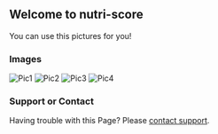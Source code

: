 ## Welcome to nutri-score

You can use this pictures for you!

### Images

![Pic1](https://dl.z8r.de/design/bundeswelle_deutschland/bundeswelle-deutschland_sign1_alpha.png)
![Pic2](https://dl.z8r.de/design/bundeswelle_deutschland/bundeswelle-deutschland_sign1_alpha.png)
![Pic3](https://dl.z8r.de/design/bundeswelle_deutschland/bundeswelle-deutschland_sign1_alpha.png)
![Pic4](https://dl.z8r.de/design/bundeswelle_deutschland/bundeswelle-deutschland_sign1_alpha.png)

### Support or Contact

Having trouble with this Page?
Please [contact support](mailto:info@svenbergner.de).
